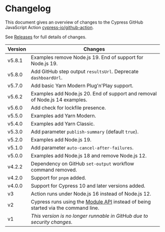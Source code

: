# Changelog

This document gives an overview of changes to the Cypress GitHub JavaScript Action [cypress-io/github-action](https://github.com/cypress-io/github-action).

See [Releases](https://github.com/cypress-io/github-action/releases) for full details of changes.

| Version | Changes                                                                                                                              |
| ------- | ------------------------------------------------------------------------------------------------------------------------------------ |
| v5.8.1  | Examples remove Node.js 19. End of support for Node.js 19.                                                                           |
| v5.8.0  | Add GitHub step output `resultsUrl`. Deprecate `dashboardUrl`.                                                                       |
| v5.7.0  | Add basic Yarn Modern Plug'n'Play support.                                                                                           |
| v5.6.2  | Examples add Node.js 20. End of support and removal of Node.js 14 examples.                                                          |
| v5.6.0  | Add check for lockfile presence.                                                                                                     |
| v5.5.0  | Examples add Yarn Modern.                                                                                                            |
| v5.4.0  | Examples add Yarn Classic.                                                                                                           |
| v5.3.0  | Add parameter `publish-summary` (default `true`).                                                                                    |
| v5.2.0  | Examples add Node.js 19.                                                                                                             |
| v5.1.0  | Add parameter `auto-cancel-after-failures`.                                                                                          |
| v5.0.0  | Examples add Node.js 18 and remove Node.js 12.                                                                                       |
| v4.2.2  | Dependency on GitHub `set-output` workflow command removed.                                                                          |
| v4.2.0  | Support for `pnpm` added.                                                                                                            |
| v4.0.0  | Support for Cypress 10 and later versions added.                                                                                     |
| v3      | Action runs under Node.js 16 instead of Node.js 12.                                                                                  |
| v2      | Cypress runs using the [Module API](https://docs.cypress.io/guides/guides/module-api) instead of being started via the command line. |
| v1      | *This version is no longer runnable in GitHub due to security changes.*                                                              |

